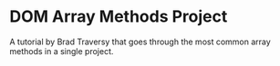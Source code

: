 # DOM Array Methods Project
 A tutorial by Brad Traversy that goes through the most common array methods in a single project. 
